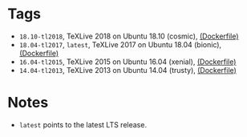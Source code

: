 # Tags

- `18.10-tl2018`, TeXLive 2018 on Ubuntu 18.10 (cosmic), [(Dockerfile)](https://github.com/teruo41/ubuntu-texlive/blob/1810_tl2018/Dockerfile)
- `18.04-tl2017`, `latest`, TeXLive 2017 on Ubuntu 18.04 (bionic), [(Dockerfile)](https://github.com/teruo41/ubuntu-texlive/blob/1804_tl2017/Dockerfile)
- `16.04-tl2015`, TeXLive 2015 on Ubuntu 16.04 (xenial), [(Dockerfile)](https://github.com/teruo41/ubuntu-texlive/blob/1604_tl2015/Dockerfile)
- `14.04-tl2013`, TeXLive 2013 on Ubuntu 14.04 (trusty), [(Dockerfile)](https://github.com/teruo41/ubuntu-texlive/blob/1404_tl2013/Dockerfile)

# Notes

- `latest` points to the latest LTS release.
